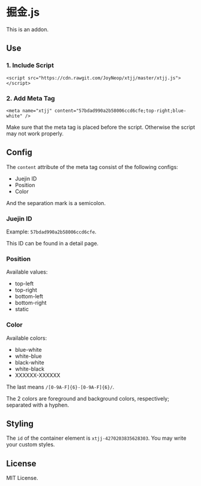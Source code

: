 # 掘金.js

This is an addon.

## Use

### 1. Include Script

```
<script src="https://cdn.rawgit.com/JoyNeop/xtjj/master/xtjj.js"></script>
```

### 2. Add Meta Tag

```
<meta name="xtjj" content="57bdad990a2b58006ccd6cfe;top-right;blue-white" />
```

Make sure that the meta tag is placed before the script. Otherwise the script may not work properly.

## Config

The `content` attribute of the meta tag consist of the following configs:

- Juejin ID
- Position
- Color

And the separation mark is a semicolon.

### Juejin ID

Example: `57bdad990a2b58006ccd6cfe`.

This ID can be found in a detail page.

### Position

Available values:

- top-left
- top-right
- bottom-left
- bottom-right
- static

### Color

Available colors:

- blue-white
- white-blue
- black-white
- white-black
- XXXXXX-XXXXXX

The last means `/[0-9A-F]{6}-[0-9A-F]{6}/`.

The 2 colors are foreground and background colors, respectively; separated with a hyphen.

## Styling

The `id` of the container element is `xtjj-4270203835628303`. You may write your custom styles.

## License

MIT License.
